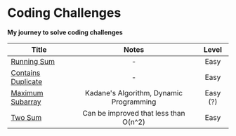 # Coding Challenges
**My journey to solve coding challenges**


| **Title** 	| **Notes** 	| **Level**   |
|-----------	|:-----------:	|:----------:   |
| [Running Sum](https://github.com/rasyidev/coding-challenges/blob/main/running-sum.py)          	|     -      	| Easy        |
| [Contains Duplicate](https://github.com/rasyidev/coding-challenges/blob/main/contains-duplicate.py)          	| -          	|  Easy       |
| [Maximum Subarray](https://github.com/rasyidev/coding-challenges/blob/main/maximum-subarray.py)          	| Kadane's Algorithm, Dynamic Programming          	| Easy (?) |
| [Two Sum](https://github.com/rasyidev/coding-challenges/blob/main/two-sum.py)          	| Can be improved that less than O(n^2)          	| Easy |
